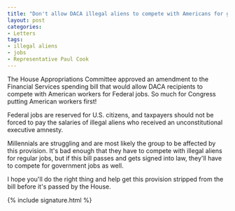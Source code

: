 ```yaml
---
title: "Don't allow DACA illegal aliens to compete with Americans for government jobs"
layout: post
categories:
- Letters
tags:
- illegal aliens
- jobs
- Representative Paul Cook
---
```


The House Appropriations Committee approved an amendment to the Financial Services spending bill that would allow DACA recipients to compete with American workers for Federal jobs. So much for Congress putting American workers first!

Federal jobs are reserved for U.S. citizens, and taxpayers should not be forced to pay the salaries of illegal aliens who received an unconstitutional executive amnesty.

Millennials are struggling and are most likely the group to be affected by this provision. It's bad enough that they have to compete with illegal aliens for regular jobs, but if this bill passes and gets signed into law, they'll have to compete for government jobs as well.

I hope you'll do the right thing and help get this provision stripped from the bill before it's passed by the House.

{% include signature.html %}
